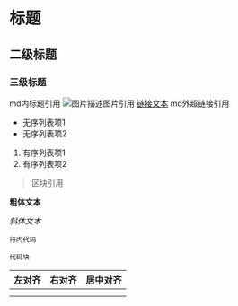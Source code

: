 # 标题
## 二级标题
### 三级标题

[](#) md内标题引用
![图片描述](https://www.example.com/image.jpg)图片引用
[链接文本](https://www.example.com) md外超链接引用

- 无序列表项1
- 无序列表项2

1. 有序列表项1
2. 有序列表项2

> 区块引用

**粗体文本**

*斜体文本*

`行内代码`

```代码块```

| 左对齐 | 右对齐 | 居中对齐 |
| :-----| ----: | :----: |
|  |  |  |
|  |  |  |
